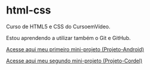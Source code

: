 # html-css
 Curso de HTML5 e CSS do CursoemVídeo.

 Estou aprendendo a utilizar também o Git e GitHub.

 <a href="https://augustomoraes07.github.io/html-css/Desafios/d010/android.html">Acesse aqui meu primeiro mini-projeto (Projeto-Android)</a>
 
 <a href="https://augustomoraes07.github.io/html-css/Desafios/d12/index.html">Acesse aqui meu segundo mini-projeto (Projeto-Cordel)</a>

